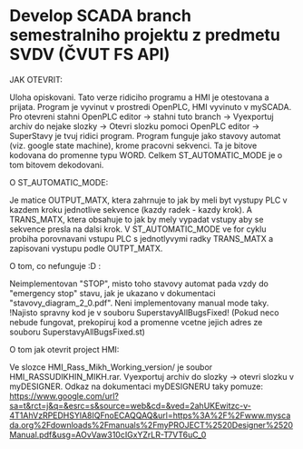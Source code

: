 # Develop SCADA branch semestralniho projektu z predmetu SVDV (ČVUT FS API)

JAK OTEVRIT:

Uloha opiskovani. Tato verze ridiciho programu a HMI je otestovana a prijata. Program je vyvinut v prostredi OpenPLC, HMI vyvinuto v mySCADA. Pro otevreni stahni OpenPLC 
editor -> stahni tuto branch -> Vyexportuj archiv do nejake slozky -> Otevri slozku pomoci OpenPLC editor -> SuperStavy je tvuj ridici program. Program funguje jako 
stavovy automat (viz. google state machine), krome pracovni sekvenci. Ta je bitove kodovana do promenne typu WORD. Celkem ST_AUTOMATIC_MODE je o tom bitovem dekodovani. 


O ST_AUTOMATIC_MODE:

  Je matice OUTPUT_MATX, ktera zahrnuje to jak by meli byt vystupy PLC v kazdem kroku jednotlive sekvence (kazdy radek - kazdy krok). A TRANS_MATX, ktera obsahuje to 
jak by mely vypadat vstupy aby se sekvence presla na dalsi krok. V ST_AUTOMATIC_MODE ve for cyklu probiha porovnavani vstupu PLC s jednotlyvymi radky TRANS_MATX a 
zapisovani vystupu podle OUTPT_MATX. 


O tom, co nefunguje :D :

Neimplementovan "STOP", misto toho stavovy automat pada vzdy do "emergency stop" stavu, jak je ukazano v dokumentaci "stavovy_diagram_2_0.pdf". 
Neni implementovany manual mode taky. !Najisto spravny kod je v souboru SuperstavyAllBugsFixed! (Pokud neco nebude fungovat, prekopiruj kod a promenne vcetne jejich
adres ze souboru SuperstavyAllBugsFixed.st)

O tom jak otevrit project HMI:

Ve slozce HMI_Rass_Mikh_Working_version/ je soubor HMI_RASSUDIKHIN_MIKH.rar. Vyexportuj archiv do slozky -> otevri slozku v myDESIGNER. 
Odkaz na dokumentaci myDESIGNERU taky pomuze: 
https://www.google.com/url?sa=t&rct=j&q=&esrc=s&source=web&cd=&ved=2ahUKEwitzc-v-4T1AhVzRPEDHSYlA8IQFnoECAQQAQ&url=https%3A%2F%2Fwww.myscada.org%2Fdownloads%2Fmanuals%2FmyPROJECT%2520Designer%2520Manual.pdf&usg=AOvVaw310cIGxYZrLR-T7VT6uC_0
